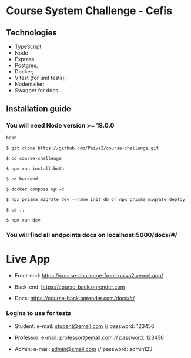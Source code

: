 # Course System Challenge - Cefis

## Technologies

- TypeScript
- Node
- Express
- Postgres;
- Docker;
- Vitest (for unit tests);
- Nodemailer;
- Swagger for docs.

## Installation guide

### You will need Node version >= 18.0.0

```
bash

$ git clone https://github.com/Paiva2/course-challenge.git

$ cd course-challenge

$ npm run install:both

$ cd backend

$ docker compose up -d

$ npx prisma migrate dev --name init db or npx prisma migrate deploy

$ cd ..

$ npm run dev

```

### You will find all endpoints docs on localhost:5000/docs/#/

# Live App

- Front-end: https://course-challenge-front-paiva2.vercel.app/

- Back-end: https://course-back.onrender.com

- Docs: https://course-back.onrender.com/docs/#/

### Logins to use for tests

- Student: e-mail: student@email.com // password: 123456

- Professor: e-mail: professor@email.com // password: 123456

- Admin: e-mail: admin@email.com // password: admin123
